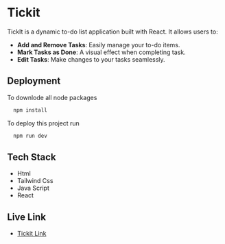 
# Tickit

TickIt is a dynamic to-do list application built with React. It allows users to:
- **Add and Remove Tasks**: Easily manage your to-do items.
- **Mark Tasks as Done**: A visual effect when completing task.
- **Edit Tasks**: Make changes to your tasks seamlessly.




## Deployment
To downlode all node packages

```bash
  npm install
```

To deploy this project run

```bash
  npm run dev
```


## Tech Stack

- Html
- Tailwind Css
- Java Script
- React




## Live Link
- [Tickit Link](https://tickit-biswajeets-projects-02e53ecd.vercel.app/) 